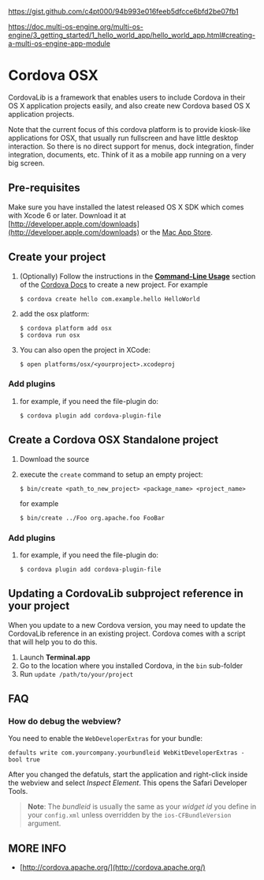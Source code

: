 https://gist.github.com/c4pt000/94b993e016feeb5dfcce6bfd2be07fb1

https://doc.multi-os-engine.org/multi-os-engine/3_getting_started/1_hello_world_app/hello_world_app.html#creating-a-multi-os-engine-app-module

<!--
#
# Licensed to the Apache Software Foundation (ASF) under one
# or more contributor license agreements.  See the NOTICE file
# distributed with this work for additional information
# regarding copyright ownership.  The ASF licenses this file
# to you under the Apache License, Version 2.0 (the
# "License"); you may not use this file except in compliance
# with the License.  You may obtain a copy of the License at
# 
# http://www.apache.org/licenses/LICENSE-2.0
# 
# Unless required by applicable law or agreed to in writing,
# software distributed under the License is distributed on an
# "AS IS" BASIS, WITHOUT WARRANTIES OR CONDITIONS OF ANY
#  KIND, either express or implied.  See the License for the
# specific language governing permissions and limitations
# under the License.
#
-->
Cordova OSX
=============================================================
CordovaLib is a framework that enables users to include Cordova in their OS X application projects easily, 
and also create new Cordova based OS X application projects.

Note that the current focus of this cordova platform is to provide kiosk-like applications for OSX, that usually run fullscreen and have little desktop interaction. So there is no direct support for menus, dock integration, finder integration, documents, etc. Think of it as a mobile app running on a very big screen.

Pre-requisites
-------------------------------------------------------------
Make sure you have installed the latest released OS X SDK which comes with Xcode 6 or later. 
Download it at [http://developer.apple.com/downloads](http://developer.apple.com/downloads) 
or the [Mac App Store](http://itunes.apple.com/us/app/xcode/id497799835?mt=12).


Create your project
-------------------------------------------------------------
   
1. (Optionally) Follow the instructions in the [**Command-Line Usage**](http://cordova.apache.org/docs/en/latest/guide/cli/index.html) section of the [Cordova Docs](http://cordova.apache.org/docs/en/latest/guide/cli/index.html) to create a new project. For example

   ````
   $ cordova create hello com.example.hello HelloWorld
   ````

2. add the osx platform:

   ````
   $ cordova platform add osx
   $ cordova run osx
   ````
   
3. You can also open the project in XCode:

   ````
   $ open platforms/osx/<yourproject>.xcodeproj
   ````


### Add plugins

1. for example, if you need the file-plugin do:

   ````
   $ cordova plugin add cordova-plugin-file
   ````
    

Create a Cordova OSX Standalone project
-------------------------------------------------------------

1. Download the source
2. execute the `create` command to setup an empty project:

   ````
   $ bin/create <path_to_new_project> <package_name> <project_name>
   ````
    
   for example
    
   ````
   $ bin/create ../Foo org.apache.foo FooBar
   ````

### Add plugins

1. for example, if you need the file-plugin do:

   ````
   $ cordova plugin add cordova-plugin-file
   ````


Updating a CordovaLib subproject reference in your project
-------------------------------------------------------------

When you update to a new Cordova version, you may need to update the CordovaLib reference in an existing project. 
Cordova comes with a script that will help you to do this.

1. Launch **Terminal.app**
2. Go to the location where you installed Cordova, in the `bin` sub-folder
3. Run `update /path/to/your/project` 



FAQ
---
### How do debug the webview?
You need to enable the `WebDeveloperExtras` for your bundle:

```
defaults write com.yourcompany.yourbundleid WebKitDeveloperExtras -bool true
```
After you changed the defatuls, start the application and right-click inside the webview and select _Inspect Element_. This opens the Safari Developer Tools.

> **Note**: The _bundleid_ is usually the same as your _widget id_ you define in your `config.xml` unless overridden by the `ios-CFBundleVersion` argument.
 


MORE INFO
----------
* [http://cordova.apache.org/](http://cordova.apache.org/)


